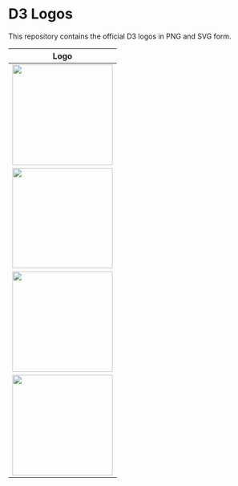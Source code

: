 # D3 Logos

This repository contains the official D3 logos in PNG and SVG form.

| Logo                                                                                                    |
|---------------------------------------------------------------------------------------------------------|
| <img src="https://raw.githubusercontent.com/d3/d3-logo/master/d3.png" width="200" height="200">         |
| <img src="https://raw.githubusercontent.com/d3/d3-logo/master/d3-white.png" width="200" height="200">   |
| <img src="https://raw.githubusercontent.com/d3/d3-logo/master/d3-black.png" width="200" height="200">   |
| <img src="https://raw.githubusercontent.com/d3/d3-logo/master/d3-outline.png" width="200" height="200"> |
